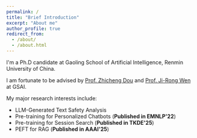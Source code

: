 ```yaml
---
permalink: /
title: "Brief Introduction"
excerpt: "About me"
author_profile: true
redirect_from: 
  - /about/
  - /about.html
---
```


I'm a Ph.D candidate at Gaoling School of Artificial Intelligence, Renmin University of China.

I am fortunate to be advised by [Prof. Zhicheng Dou](http://playbigdata.ruc.edu.cn/dou/) and [Prof. Ji-Rong Wen](https://scholar.google.com/citations?user=tbxCHJgAAAAJ) at GSAI.

My major research interests include:
- LLM-Generated Text Safety Analysis
- Pre-training for Personalized Chatbots (**Published in EMNLP'22**)
- Pre-training for Session Search (**Published in TKDE'25**)
- PEFT for RAG (**Published in AAAI'25**)
